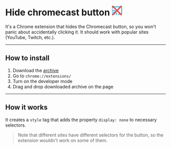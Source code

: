 # Hide chromecast button ![icon](assets/images/icon-32.png)

It's a Chrome extension that hides the Chromecast button, so you won't panic about accidentally clicking it. It should work with popular sites (YouTube, Twitch, etc.).

---

## How to install

1. Download the [archive](https://github.com/yura4ka/hide-chromecast-button/releases/download/v0.1.1/hide-chromecast-button.zip)
2. Go to `chrome://extensions/`
3. Turn on the developer mode
4. Drag and drop downloaded archive on the page

---

## How it works

It creates a `style` tag that adds the property `display: none` to necessary selectors.

> Note that different sites have different selectors for the button, so the extension wouldn't work on some of them.
